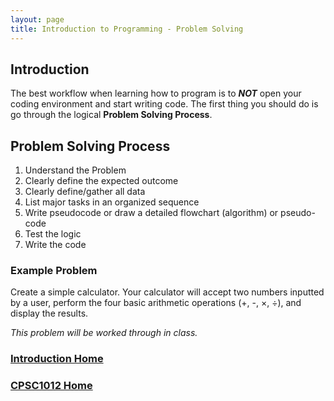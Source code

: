 ```yaml
---
layout: page
title: Introduction to Programming - Problem Solving
---
```


## Introduction
The best workflow when learning how to program is to ***NOT*** open your coding environment and start writing code. The first thing you should do is go through the logical **Problem Solving Process**.

## Problem Solving Process
1.	Understand the Problem
2.	Clearly define the expected outcome
3.	Clearly define/gather all data
4.	List major tasks in an organized sequence
5.	Write pseudocode or draw a detailed flowchart (algorithm) or pseudo-code
6.	Test the logic
7.	Write the code

### Example Problem
Create a simple calculator. Your calculator will accept two numbers inputted by a user, perform the four basic arithmetic operations (+, -, ×, ÷), and display the results.

_This problem will be worked through in class._

### [Introduction Home](01-intro-to-programming.md)
### [CPSC1012 Home](../)